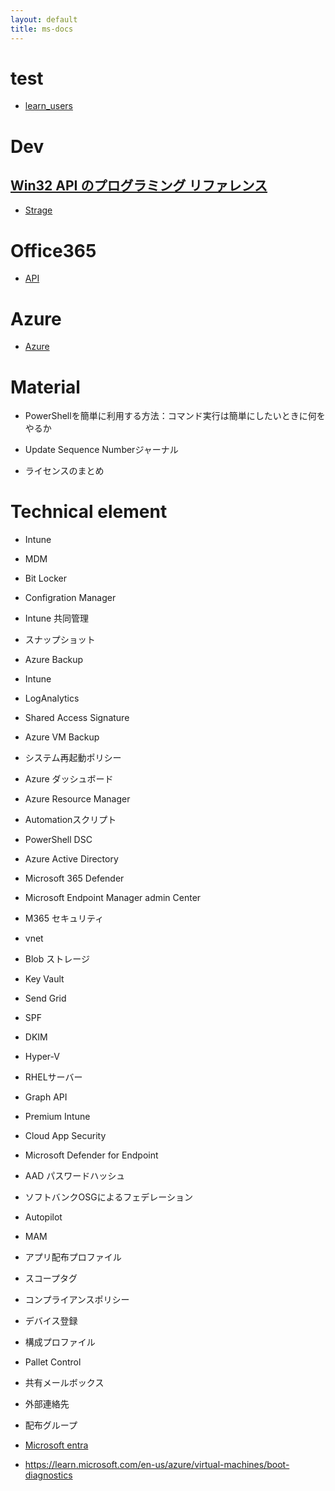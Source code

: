 ```yaml
---
layout: default
title: ms-docs
---
```


# test

* [learn_users](https://learn.microsoft.com/ja-jp/users/nakamurk-3220/transcript)

# Dev

## [Win32 API のプログラミング リファレンス](https://learn.microsoft.com/ja-jp/windows/win32/api/)


* [Strage](https://learn.microsoft.com/ja-jp/windows/win32/api/winioctl/ns-winioctl-usn_journal_data_v0)


# Office365

* [API](https://github.com/MicrosoftDocs/office-365-management-api.ja-JP)

# Azure

* [Azure](https://github.com/MicrosoftDocs/azure-docs.ja-jp)

# Material

* PowerShellを簡単に利用する方法：コマンド実行は簡単にしたいときに何をやるか
* Update Sequence Numberジャーナル

* ライセンスのまとめ

# Technical element

* Intune
* MDM
* Bit Locker

* Configration Manager
* Intune 共同管理
* スナップショット
* Azure Backup
* Intune
* LogAnalytics
* Shared Access Signature
* Azure VM Backup
* システム再起動ポリシー
* Azure ダッシュボード
* Azure Resource Manager
* Automationスクリプト
* PowerShell DSC
* Azure Active Directory
* Microsoft 365 Defender

* Microsoft Endpoint Manager admin Center
* M365 セキュリティ
* vnet
* Blob ストレージ
* Key Vault

* Send Grid
* SPF
* DKIM
* Hyper-V
* RHELサーバー

* Graph API

* Premium Intune
* Cloud App Security
* Microsoft Defender for Endpoint
* AAD パスワードハッシュ
* ソフトバンクOSGによるフェデレーション
* Autopilot
* MAM
* アプリ配布プロファイル 
* スコープタグ
* コンプライアンスポリシー
* デバイス登録
* 構成プロファイル
* Pallet Control

* 共有メールボックス
* 外部連絡先
* 配布グループ

* [Microsoft entra](https://www.microsoft.com/ja-jp/security/business/microsoft-entra)

* https://learn.microsoft.com/en-us/azure/virtual-machines/boot-diagnostics
